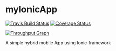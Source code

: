 # myIonicApp

[![Travis Build Status](https://travis-ci.org/Nicow1991/myIonicApp.svg?branch=master)](https://travis-ci.org/Nicow1991/myIonicApp)
[![Coverage Status](https://coveralls.io/repos/github/Nicow1991/myIonicApp/badge.svg?branch=master)](https://coveralls.io/github/Nicow1991/myIonicApp?branch=master)

[![Throughput Graph](https://graphs.waffle.io/Nicow1991/myIonicApp/throughput.svg)](https://waffle.io/Nicow1991/myIonicApp/metrics/throughput) 

A simple hybrid mobile App using Ionic framework
